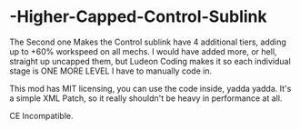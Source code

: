 # -Higher-Capped-Control-Sublink
The Second one
Makes the Control sublink have 4 additional tiers, adding up to +60% workspeed on all mechs. I would have added more, or hell, straight up uncapped them, but Ludeon Coding makes it so each individual stage is ONE MORE LEVEL I have to manually code in. 

This mod has MIT licensing, you can use the code inside, yadda yadda. It's a simple XML Patch, so it really shouldn't be heavy in performance at all.

CE Incompatible.
